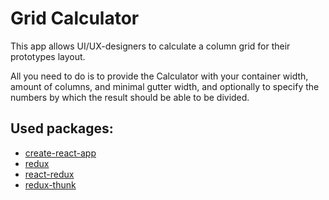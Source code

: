 # Grid Calculator

This app allows UI/UX-designers to calculate a column grid for their prototypes layout.

All you need to do is to provide the Calculator with your container width, amount of columns, and minimal gutter width, and optionally to specify the numbers by which the result should be able to be divided.


## Used packages:

- [create-react-app](https://create-react-app.dev/)
- [redux](https://redux.js.org/)
- [react-redux](https://react-redux.js.org/)
- [redux-thunk](https://github.com/reduxjs/redux-thunk)
